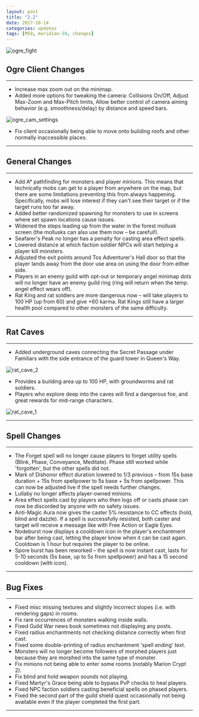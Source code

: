 ```yaml
---
layout: post
title: "2.2"
date: 2017-10-14
categories: updates
tags: [M59, meridian-59, changes]
---
```

![ogre_fight](https://updates.m59.online/images/rat_cave_1.png)

## Ogre Client Changes

---
- Increase max zoom out on the minimap.
- Added more options for tweaking the camera: Collisions On/Off, Adjust Max-Zoom and Max-Pitch limits, Allow better control of camera aiming behavior (e.g. smoothness/delay) by distance and speed bars.

![ogre_cam_settings](https://updates.m59.online/images/ogre_cam_settings.png)

- Fix client occasionally being able to move onto building roofs and other normally inaccessible places.

---

## General Changes

---

- Add A* pathfinding for monsters and player minions. This means that technically mobs can get to a player from anywhere on the map, but there are some limitations preventing this from always happening. Specifically, mobs will lose interest if they can't see their target or if the target runs too far away.
- Added better randomized spawning for monsters to use in screens where set spawn locations cause issues.
- Widened the steps leading up from the water in the forest mollusk screen (the mollusks can also use them now – be careful!).
- Seafarer's Peak no longer has a penalty for casting area effect spells.
- Lowered distance at which faction soldier NPCs will start helping a player kill monsters.
- Adjusted the exit points around Tos Adventurer's Hall door so that the player lands away from the door use area on using the door from either side.
- Players in an enemy guild with opt-out or temporary angel minimap dots will no longer have an enemy guild ring (ring will return when the temp. angel effect wears off).
- Rat King and rat soldiers are more dangerous now – will take players to 100 HP (up from 60) and give +60 karma. Rat Kings still have a larger health pool compared to other monsters of the same difficulty.

---

## Rat Caves

---

- Added underground caves connecting the Secret Passage under Familiars with the side entrance of the guard tower in Queen's Way.

![rat_cave_2](https://updates.m59.online/images/rat_cave_2-300x183.png)

- Provides a building area up to 100 HP, with groundworms and rat soldiers.
- Players who explore deep into the caves will find a dangerous foe, and great rewards for mid-range characters.

![rat_cave_1](https://updates.m59.online/images/rat_cave_1-300x183.png)

---

## Spell Changes

---

- The Forget spell will no longer cause players to forget utility spells (Blink, Phase, Conveyance, Meditate). Phase still worked while 'forgotten', but the other spells did not.
- Mark of Dishonor effect duration lowered to 1/3 previous – from 15s base duration + 15s from spellpower to 5s base + 5s from spellpower. This can now be adjusted live if the spell needs further changes.
- Lullaby no longer affects player-owned minions.
- Area effect spells cast by players who then logs off or casts phase can now be discorded by anyone with no safety issues.
- Anti-Magic Aura now gives the caster 5% resistance to CC effects (hold, blind and dazzle). If a spell is successfully resisted, both caster and target will receive a message like with Free Action or Eagle Eyes.
- Nodeburst now displays a cooldown icon in the player's enchantment bar after being cast, letting the player know when it can be cast again. Cooldown is 1 hour but requires the player to be online.
- Spore burst has been reworked – the spell is now instant cast, lasts for 5-10 seconds (5s base, up to 5s from spellpower) and has a 15 second cooldown (with icon).

---

## Bug Fixes

---

- Fixed misc missing textures and slightly incorrect slopes (i.e. with rendering gaps) in rooms.
- Fix rare occurrences of monsters walking inside walls.
- Fixed Guild War news book sometimes not displaying any posts.
- Fixed radius enchantments not checking distance correctly when first cast.
- Fixed some double-printing of radius enchantment 'spell ending' text.
- Monsters will no longer become followers of morphed players just because they are morphed into the same type of monster.
- Fix minions not being able to enter some rooms (notably Marion Crypt 2).
- Fix blind and hold weapon sounds not playing.
- Fixed Martyr's Grace being able to bypass PvP checks to heal players.
- Fixed NPC faction soldiers casting beneficial spells on phased players.
- Fixed the second part of the guild shield quest occasionally not being available even if the player completed the first part.

---